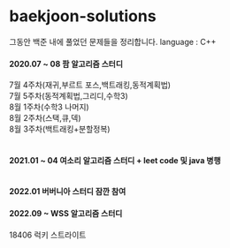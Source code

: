 # baekjoon-solutions

그동안 백준 내에 풀었던 문제들을 정리합니다. 
language : C++

#### 2020.07 ~ 08 팜 알고리즘 스터디<br>
  7월 4주차(재귀,부르트 포스,백트래킹,동적계획법)<br>
  7월 5주차(동적계획법,그리디,수학3)<br>
  8월 1주차(수학3 나머지)<br>
  8월 2주차(스택,큐,덱)<br>
  8월 3주차(백트래킹+분할정복)<br>
<br>
#### 2021.01 ~ 04 여소리 알고리즘 스터디 + leet code 및 java 병행<br><br>


#### 2022.01 버버니아 스터디 잠깐 참여


#### 2022.09 ~ WSS 알고리즘 스터디
18406 럭키 스트라이트
